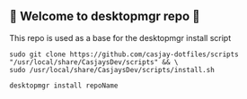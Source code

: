 ## 👋 Welcome to desktopmgr repo 👋  
  
This repo is used as a base for the desktopmgr install script
  
```shell
sudo git clone https://github.com/casjay-dotfiles/scripts "/usr/local/share/CasjaysDev/scripts" && \
sudo /usr/local/share/CasjaysDev/scripts/install.sh
```
  
```shell
desktopmgr install repoName
```
